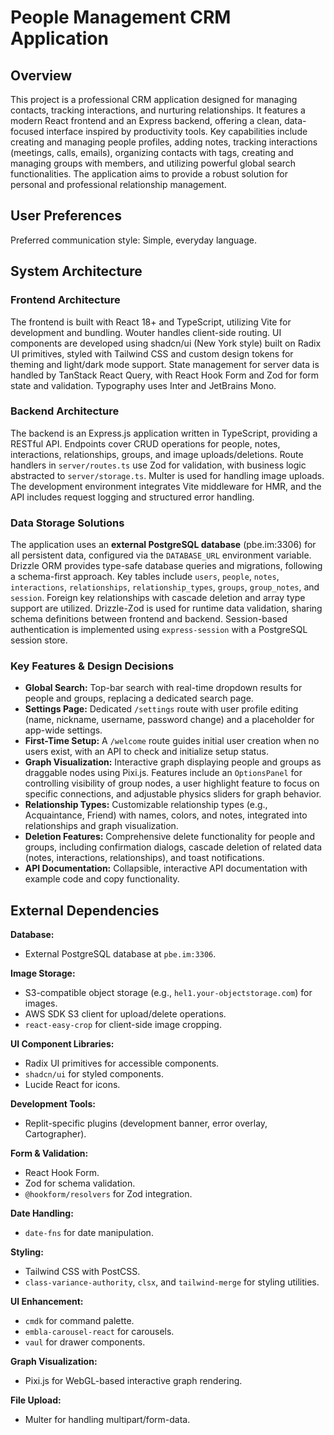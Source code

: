 # People Management CRM Application

## Overview

This project is a professional CRM application designed for managing contacts, tracking interactions, and nurturing relationships. It features a modern React frontend and an Express backend, offering a clean, data-focused interface inspired by productivity tools. Key capabilities include creating and managing people profiles, adding notes, tracking interactions (meetings, calls, emails), organizing contacts with tags, creating and managing groups with members, and utilizing powerful global search functionalities. The application aims to provide a robust solution for personal and professional relationship management.

## User Preferences

Preferred communication style: Simple, everyday language.

## System Architecture

### Frontend Architecture

The frontend is built with React 18+ and TypeScript, utilizing Vite for development and bundling. Wouter handles client-side routing. UI components are developed using shadcn/ui (New York style) built on Radix UI primitives, styled with Tailwind CSS and custom design tokens for theming and light/dark mode support. State management for server data is handled by TanStack React Query, with React Hook Form and Zod for form state and validation. Typography uses Inter and JetBrains Mono.

### Backend Architecture

The backend is an Express.js application written in TypeScript, providing a RESTful API. Endpoints cover CRUD operations for people, notes, interactions, relationships, groups, and image uploads/deletions. Route handlers in `server/routes.ts` use Zod for validation, with business logic abstracted to `server/storage.ts`. Multer is used for handling image uploads. The development environment integrates Vite middleware for HMR, and the API includes request logging and structured error handling.

### Data Storage Solutions

The application uses an **external PostgreSQL database** (pbe.im:3306) for all persistent data, configured via the `DATABASE_URL` environment variable. Drizzle ORM provides type-safe database queries and migrations, following a schema-first approach. Key tables include `users`, `people`, `notes`, `interactions`, `relationships`, `relationship_types`, `groups`, `group_notes`, and `session`. Foreign key relationships with cascade deletion and array type support are utilized. Drizzle-Zod is used for runtime data validation, sharing schema definitions between frontend and backend. Session-based authentication is implemented using `express-session` with a PostgreSQL session store.

### Key Features & Design Decisions

-   **Global Search:** Top-bar search with real-time dropdown results for people and groups, replacing a dedicated search page.
-   **Settings Page:** Dedicated `/settings` route with user profile editing (name, nickname, username, password change) and a placeholder for app-wide settings.
-   **First-Time Setup:** A `/welcome` route guides initial user creation when no users exist, with an API to check and initialize setup status.
-   **Graph Visualization:** Interactive graph displaying people and groups as draggable nodes using Pixi.js. Features include an `OptionsPanel` for controlling visibility of group nodes, a user highlight feature to focus on specific connections, and adjustable physics sliders for graph behavior.
-   **Relationship Types:** Customizable relationship types (e.g., Acquaintance, Friend) with names, colors, and notes, integrated into relationships and graph visualization.
-   **Deletion Features:** Comprehensive delete functionality for people and groups, including confirmation dialogs, cascade deletion of related data (notes, interactions, relationships), and toast notifications.
-   **API Documentation:** Collapsible, interactive API documentation with example code and copy functionality.

## External Dependencies

**Database:**
-   External PostgreSQL database at `pbe.im:3306`.

**Image Storage:**
-   S3-compatible object storage (e.g., `hel1.your-objectstorage.com`) for images.
-   AWS SDK S3 client for upload/delete operations.
-   `react-easy-crop` for client-side image cropping.

**UI Component Libraries:**
-   Radix UI primitives for accessible components.
-   `shadcn/ui` for styled components.
-   Lucide React for icons.

**Development Tools:**
-   Replit-specific plugins (development banner, error overlay, Cartographer).

**Form & Validation:**
-   React Hook Form.
-   Zod for schema validation.
-   `@hookform/resolvers` for Zod integration.

**Date Handling:**
-   `date-fns` for date manipulation.

**Styling:**
-   Tailwind CSS with PostCSS.
-   `class-variance-authority`, `clsx`, and `tailwind-merge` for styling utilities.

**UI Enhancement:**
-   `cmdk` for command palette.
-   `embla-carousel-react` for carousels.
-   `vaul` for drawer components.

**Graph Visualization:**
-   Pixi.js for WebGL-based interactive graph rendering.

**File Upload:**
-   Multer for handling multipart/form-data.